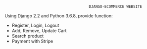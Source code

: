                                           DJANGO-ECOMMERCE WEBSITE 
Using Django 2.2 and Python 3.6.8,
provide function: 
+ Register, Login, Logout
+ Add, Remove, Update Cart
+ Search product
+ Payment with Stripe

